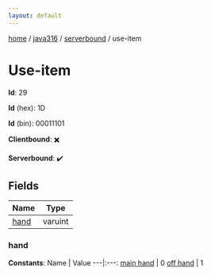 ```yaml
---
layout: default
---
```


[home](/)  /  [java316](/protocol/java316)  /  [serverbound](/protocol/java316/serverbound)  /  use-item

# Use-item

**Id**: 29

**Id** (hex): 1D

**Id** (bin): 00011101

**Clientbound**: ✖️

**Serverbound**: ✔️

## Fields

Name | Type
---|---
[hand](#hand) | varuint

### hand

**Constants**:
Name | Value
---|:---:
[main hand](hand_main-hand) | 0
[off hand](hand_off-hand) | 1

